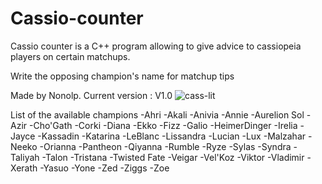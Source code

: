 # Cassio-counter
Cassio counter is a C++ program allowing to give advice to cassiopeia players on certain matchups.

Write the opposing champion's name for matchup tips

Made by Nonolp.
Current version : V1.0
![cass-lit](https://github.com/Nonolp/Cassio-counter/assets/78102501/4dbfee18-c049-4fdf-b498-2d49e8b4ce86)

List of the available champions
-Ahri
-Akali
-Anivia
-Annie
-Aurelion Sol
-Azir
-Cho'Gath
-Corki
-Diana
-Ekko
-Fizz
-Galio
-HeimerDinger
-Irelia
-Jayce
-Kassadin
-Katarina
-LeBlanc
-Lissandra
-Lucian
-Lux
-Malzahar
-Neeko
-Orianna
-Pantheon
-Qiyanna
-Rumble
-Ryze
-Sylas
-Syndra
-Taliyah
-Talon
-Tristana
-Twisted Fate
-Veigar
-Vel'Koz
-Viktor
-Vladimir
-Xerath
-Yasuo
-Yone
-Zed
-Ziggs
-Zoe
